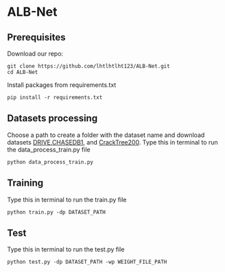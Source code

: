 
# ALB-Net
## Prerequisites



Download our repo:
```
git clone https://github.com/lhtlhtlht123/ALB-Net.git
cd ALB-Net
```
Install packages from requirements.txt
```
pip install -r requirements.txt
```

## Datasets processing
Choose a path to create a folder with the dataset name and download datasets [DRIVE](https://www.dropbox.com/sh/z4hbbzqai0ilqht/AAARqnQhjq3wQcSVFNR__6xNa?dl=0),[CHASEDB1](https://blogs.kingston.ac.uk/retinal/chasedb1/), and [CrackTree200]([[https://gitcode.com/open-source-toolkit/38f45?source_module=search_project](https://gitcode.com/open-source-toolkit/38f45?source_module=search_project)). Type this in terminal to run the data_process_train.py file

```
python data_process_train.py
```

## Training
Type this in terminal to run the train.py file

```
python train.py -dp DATASET_PATH
```
## Test
Type this in terminal to run the test.py file

```
python test.py -dp DATASET_PATH -wp WEIGHT_FILE_PATH
```

